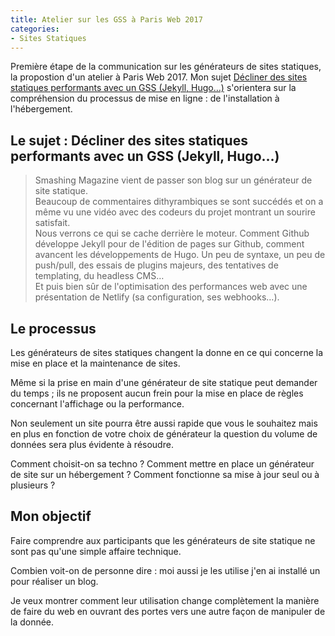 ```yaml
---
title: Atelier sur les GSS à Paris Web 2017
categories:
- Sites Statiques
---
```


Première étape de la communication sur les générateurs de sites statiques, la propostion d'un atelier à Paris Web 2017. Mon sujet [Décliner des sites statiques performants avec un GSS (Jekyll, Hugo…)](https://www.paris-web.fr/2017/ateliers/decliner-des-sites-statiques-performants-avec-un-gss-jekyll-hugo.php) s'orientera sur la compréhension du processus de mise en ligne : de l'installation à l'hébergement.

## Le sujet : Décliner des sites statiques performants avec un GSS (Jekyll, Hugo…)

> Smashing Magazine vient de passer son blog sur un générateur de site statique.  
Beaucoup de commentaires dithyrambiques se sont succédés et on a même vu une vidéo avec des codeurs du projet montrant un sourire satisfait.  
Nous verrons ce qui se cache derrière le moteur. Comment Github développe Jekyll pour de l'édition de pages sur Github, comment avancent les développements de Hugo. Un peu de syntaxe, un peu de push/pull, des essais de plugins majeurs, des tentatives de templating, du headless CMS…  
Et puis bien sûr de l'optimisation des performances web avec une présentation de Netlify (sa configuration, ses webhooks…).

## Le processus

Les générateurs de sites statiques changent la donne en ce qui concerne la mise en place et la maintenance de sites.

Même si la prise en main d'une générateur de site statique peut demander du temps ; ils ne proposent aucun frein pour la mise en place de règles concernant l'affichage ou la performance.

Non seulement un site pourra être aussi rapide que vous le souhaitez mais en plus en fonction de votre choix de générateur la question du volume de données sera plus évidente à résoudre.

Comment choisit-on sa techno ? Comment mettre en place un générateur de site sur un hébergement ? Comment fonctionne sa mise à jour seul ou à plusieurs ?

## Mon objectif

Faire comprendre aux participants que les générateurs de site statique ne sont pas qu'une simple affaire technique.

Combien voit-on de personne dire : moi aussi je les utilise j'en ai installé un pour réaliser un blog.

Je veux montrer comment leur utilisation change complètement la manière de faire du web en ouvrant des portes vers une autre façon de manipuler de la donnée.

